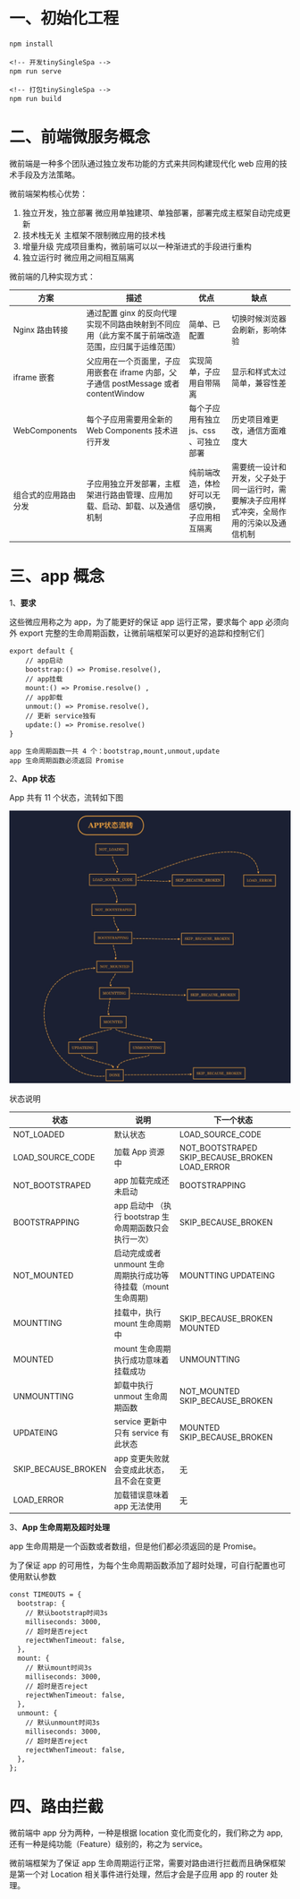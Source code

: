 # 一、初始化工程

```
npm install

<!-- 开发tinySingleSpa -->
npm run serve

<!-- 打包tinySingleSpa -->
npm run build

```

# 二、前端微服务概念

微前端是一种多个团队通过独立发布功能的方式来共同构建现代化 web 应用的技术手段及方法策略。

微前端架构核心优势：

1. 独立开发，独立部署
   微应用单独建项、单独部署，部署完成主框架自动完成更新
2. 技术栈无关
   主框架不限制微应用的技术栈
3. 增量升级
   完成项目重构，微前端可以以一种渐进式的手段进行重构
4. 独立运行时
   微应用之间相互隔离

微前端的几种实现方式：

| 方案                 | 描述                                                                                             | 优点                                           | 缺点                                                                                       |
| -------------------- | ------------------------------------------------------------------------------------------------ | ---------------------------------------------- | ------------------------------------------------------------------------------------------ |
| Nginx 路由转接       | 通过配置 ginx 的反向代理实现不同路由映射到不同应用（此方案不属于前端改造范围，应归属于运维范围） | 简单、已配置                                   | 切换时候浏览器会刷新，影响体验                                                             |
| iframe 嵌套          | 父应用在一个页面里，子应用嵌套在 iframe 内部，父子通信 postMessage 或者 contentWindow            | 实现简单，子应用自带隔离                       | 显示和样式太过简单，兼容性差                                                               |
| WebComponents        | 每个子应用需要用全新的 Web Components 技术进行开发                                               | 每个子应用有独立 js、css 、可独立部署          | 历史项目难更改，通信方面难度大                                                             |
| 组合式的应用路由分发 | 子应用独立开发部署，主框架进行路由管理、应用加载、启动、卸载、以及通信机制                       | 纯前端改造，体检好可以无感切换，子应用相互隔离 | 需要统一设计和开发，父子处于同一运行时，需要解决子应用样式冲突，全局作用的污染以及通信机制 |

# 三、app 概念

1、**要求**

这些微应用称之为 app，为了能更好的保证 app 运行正常，要求每个 app 必须向外 export 完整的生命周期函数，让微前端框架可以更好的追踪和控制它们

```
export default {
    // app启动
    bootstrap:() => Promise.resolve(),
    // app挂载
    mount:() => Promise.resolve() ,
    // app卸载
    unmout:() => Promise.resolve(),
    // 更新 service独有
    update:() => Promise.resolve()
}
```

    app 生命周期函数一共 4 个：bootstrap,mount,unmout,update
    app 生命周期函数必须返回 Promise

2、**App 状态**

App 共有 11 个状态，流转如下图

![APP状态](https://github.com/alvinmachao/MicroFrontEnd/blob/master/images/%E5%BE%AE%E6%9C%8D%E5%8A%A1APP%E7%8A%B6%E6%80%81%E6%B5%81%E8%BD%AC.png)

状态说明

| 状态                | 说明                                                           | 下一个状态                                     |
| ------------------- | -------------------------------------------------------------- | ---------------------------------------------- |
| NOT_LOADED          | 默认状态                                                       | LOAD_SOURCE_CODE                               |
| LOAD_SOURCE_CODE    | 加载 App 资源中                                                | NOT_BOOTSTRAPED SKIP_BECAUSE_BROKEN LOAD_ERROR |
| NOT_BOOTSTRAPED     | app 加载完成还未启动                                           | BOOTSTRAPPING                                  |
| BOOTSTRAPPING       | app 启动中 （执行 bootstrap 生命周期函数只会执行一次）         | SKIP_BECAUSE_BROKEN                            |
| NOT_MOUNTED         | 启动完成或者 unmount 生命周期执行成功等待挂载（mount 生命周期) | MOUNTTING UPDATEING                            |
| MOUNTTING           | 挂载中，执行 mount 生命周期中                                  | SKIP_BECAUSE_BROKEN MOUNTED                    |
| MOUNTED             | mount 生命周期执行成功意味着挂载成功                           | UNMOUNTTING                                    |
| UNMOUNTTING         | 卸载中执行 unmout 生命周期函数                                 | NOT_MOUNTED SKIP_BECAUSE_BROKEN                |
| UPDATEING           | service 更新中只有 service 有此状态                            | MOUNTED SKIP_BECAUSE_BROKEN                    |
| SKIP_BECAUSE_BROKEN | app 变更失败就会变成此状态，且不会在变更                       | 无                                             |
| LOAD_ERROR          | 加载错误意味着 app 无法使用                                    | 无                                             |

3、**App 生命周期及超时处理**

app 生命周期是一个函数或者数组，但是他们都必须返回的是 Promise。

为了保证 app 的可用性，为每个生命周期函数添加了超时处理，可自行配置也可使用默认参数

```
const TIMEOUTS = {
  bootstrap: {
    // 默认bootstrap时间3s
    milliseconds: 3000,
    // 超时是否reject
    rejectWhenTimeout: false,
  },
  mount: {
    // 默认mount时间3s
    milliseconds: 3000,
    // 超时是否reject
    rejectWhenTimeout: false,
  },
  unmount: {
    // 默认unmount时间3s
    milliseconds: 3000,
    // 超时是否reject
    rejectWhenTimeout: false,
  },
};

```

# 四、路由拦截

微前端中 app 分为两种，一种是根据 location 变化而变化的，我们称之为 app,还有一种是纯功能（Feature）级别的，称之为 service。

微前端框架为了保证 app 生命周期运行正常，需要对路由进行拦截而且确保框架是第一个对 Location 相关事件进行处理，然后才会是子应用 app 的 router 处理。
